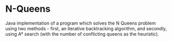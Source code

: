# N-Queens
Java implementation of a program which solves the N Queens problem using two methods - first, an iterative backtracking algorithm, and secondly, using A* search (with the number of conflicting queens as the heuristic).

